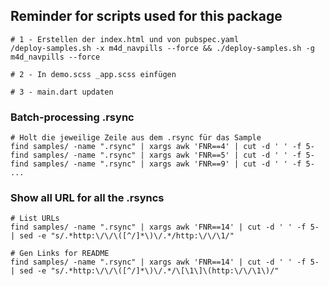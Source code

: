 ## Reminder for scripts used for this package

    # 1 - Erstellen der index.html und von pubspec.yaml
    /deploy-samples.sh -x m4d_navpills --force && ./deploy-samples.sh -g m4d_navpills --force
    
    # 2 - In demo.scss _app.scss einfügen
    
    # 3 - main.dart updaten 
    
### Batch-processing .rsync

    # Holt die jeweilige Zeile aus dem .rsync für das Sample
    find samples/ -name ".rsync" | xargs awk 'FNR==4' | cut -d ' ' -f 5-    
    find samples/ -name ".rsync" | xargs awk 'FNR==5' | cut -d ' ' -f 5-
    find samples/ -name ".rsync" | xargs awk 'FNR==9' | cut -d ' ' -f 5-
    ...    
    
### Show all URL for all the .rsyncs

    # List URLs
    find samples/ -name ".rsync" | xargs awk 'FNR==14' | cut -d ' ' -f 5- | sed -e "s/.*http:\/\/\([^/]*\)\/.*/http:\/\/\1/"
    
    # Gen Links for README
    find samples/ -name ".rsync" | xargs awk 'FNR==14' | cut -d ' ' -f 5- | sed -e "s/.*http:\/\/\([^/]*\)\/.*/\[\1\]\(http:\/\/\1\)/"        
